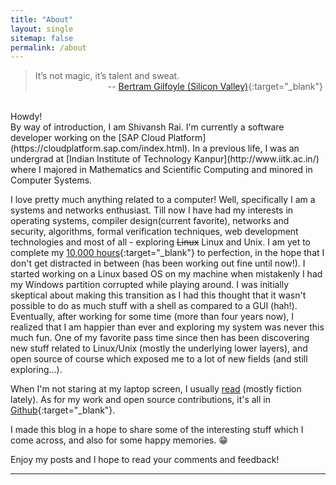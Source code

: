 ```yaml
---
title: "About"
layout: single
sitemap: false
permalink: /about
---
```


> It’s not magic, it’s talent and sweat.<br>&emsp;&emsp;&emsp;&emsp;&emsp;&emsp;&emsp;&emsp; -- [Bertram Gilfoyle (Silicon Valley)](https://youtu.be/2-OQhot_ml0){:target="_blank"}

<br>
Howdy!<br>
By way of introduction, I am Shivansh Rai. I'm currently a software developer
working on the [SAP Cloud Platform](https://cloudplatform.sap.com/index.html).
In a previous life, I was an undergrad at [Indian Institute of Technology
Kanpur](http://www.iitk.ac.in/) where I majored in Mathematics and Scientific
Computing and minored in Computer Systems.

I love pretty much anything related to a computer! Well, specifically I am a systems and networks enthusiast. Till now I have had my interests in operating systems, compiler design(current favorite), networks and security, algorithms, formal verification techniques, web development technologies and most of all - exploring ~~Linux~~ Linux and Unix. I am yet to complete my [10,000 hours](https://en.wikipedia.org/wiki/Outliers_(book)){:target="_blank"} to perfection, in the hope that I don't get distracted in between (has been working out fine until now!). I started working on a Linux based OS on my machine when mistakenly I had my Windows partition corrupted while playing around. I was initially skeptical about making this transition as I had this thought that it wasn't possible to do as much stuff with a shell as compared to a GUI (hah!). Eventually, after working for some time (more than four years now), I realized that I am happier than ever and exploring my system was never this much fun. One of my favorite pass time since then has been discovering new stuff related to Linux/Unix (mostly the underlying lower layers), and open source of course which exposed me to a lot of new fields (and still exploring...).

When I'm not staring at my laptop screen, I usually
[read](https://www.goodreads.com/shivanshrai) (mostly fiction lately).  As for
my work and open source contributions, it's all in
[Github](https://github.com/shivansh){:target="_blank"}.

I made this blog in a hope to share some of the interesting stuff which I come
across, and also for some happy memories. &#x1F601;

Enjoy my posts and I hope to read your comments and feedback!

***
